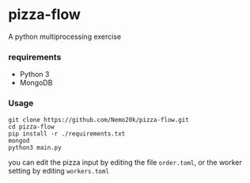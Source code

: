 # pizza-flow
A python multiprocessing exercise

### requirements
- Python 3
- MongoDB

    
 ### Usage
```
git clone https://github.com/Nemo20k/pizza-flow.git
cd pizza-flow
pip install -r ./requirements.txt
mongod 
python3 main.py
```

you can edit the pizza input by editing the file `order.toml`, or the worker setting by editing `workers.toml`

